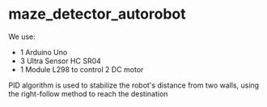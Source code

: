 # maze_detector_autorobot

We use:
- 1 Arduino Uno
- 3 Ultra Sensor HC SR04
- 1 Module L298 to control 2 DC motor

PID algorithm is used to stabilize the robot's distance from two walls, using the right-follow method to reach the destination
